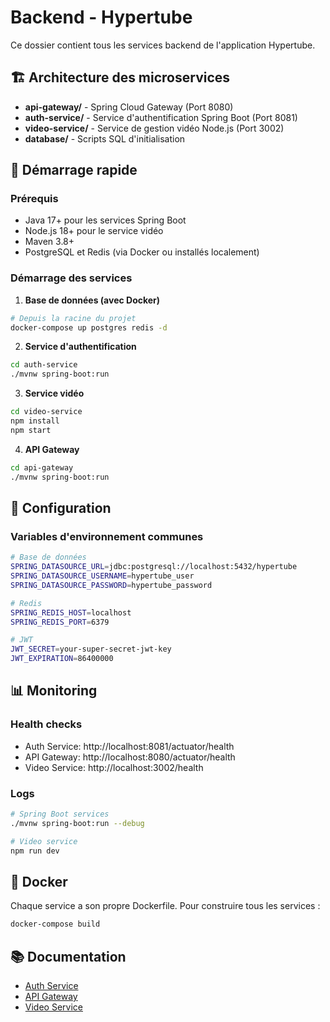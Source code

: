 # Backend - Hypertube

Ce dossier contient tous les services backend de l'application Hypertube.

## 🏗️ Architecture des microservices

- **api-gateway/** - Spring Cloud Gateway (Port 8080)
- **auth-service/** - Service d'authentification Spring Boot (Port 8081)
- **video-service/** - Service de gestion vidéo Node.js (Port 3002)
- **database/** - Scripts SQL d'initialisation

## 🚀 Démarrage rapide

### Prérequis
- Java 17+ pour les services Spring Boot
- Node.js 18+ pour le service vidéo
- Maven 3.8+
- PostgreSQL et Redis (via Docker ou installés localement)

### Démarrage des services

1. **Base de données (avec Docker)**
```bash
# Depuis la racine du projet
docker-compose up postgres redis -d
```

2. **Service d'authentification**
```bash
cd auth-service
./mvnw spring-boot:run
```

3. **Service vidéo**
```bash
cd video-service
npm install
npm start
```

4. **API Gateway**
```bash
cd api-gateway
./mvnw spring-boot:run
```

## 🔧 Configuration

### Variables d'environnement communes
```bash
# Base de données
SPRING_DATASOURCE_URL=jdbc:postgresql://localhost:5432/hypertube
SPRING_DATASOURCE_USERNAME=hypertube_user
SPRING_DATASOURCE_PASSWORD=hypertube_password

# Redis
SPRING_REDIS_HOST=localhost
SPRING_REDIS_PORT=6379

# JWT
JWT_SECRET=your-super-secret-jwt-key
JWT_EXPIRATION=86400000
```

## 📊 Monitoring

### Health checks
- Auth Service: http://localhost:8081/actuator/health
- API Gateway: http://localhost:8080/actuator/health
- Video Service: http://localhost:3002/health

### Logs
```bash
# Spring Boot services
./mvnw spring-boot:run --debug

# Video service
npm run dev
```

## 🐳 Docker

Chaque service a son propre Dockerfile. Pour construire tous les services :

```bash
docker-compose build
```

## 📚 Documentation

- [Auth Service](auth-service/README.md)
- [API Gateway](api-gateway/README.md)
- [Video Service](video-service/README.md) 